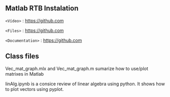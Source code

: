 ## Matlab RTB Instalation 

`<Vídeo>` : <https://github.com>

`<Files>` : <https://github.com>

`<Documentation>` : <https://github.com>

## Class files

Vec_mat_graph.mlx and Vec_mat_graph.m sumarize how to use/plot matrixes in Matlab

linAlg.ipynb is a consice review of linear algebra using python. It shows how to plot vectors using pyplot.
